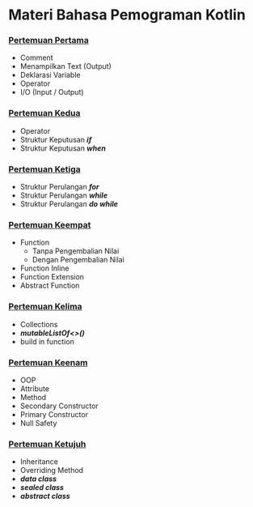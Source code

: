 # Materi Bahasa Pemograman Kotlin

### [Pertemuan Pertama](src/pertemuan1)
- Comment
- Menampilkan Text (Output)
- Deklarasi Variable
- Operator
- I/O (Input / Output)

### [Pertemuan Kedua](src/pertemuan2)
- Operator
- Struktur Keputusan ***if***
- Struktur Keputusan ***when***

### [Pertemuan Ketiga](src/pertemuan3)
- Struktur Perulangan ***for***
- Struktur Perulangan ***while***
- Struktur Perulangan ***do while***

### [Pertemuan Keempat](src/pertemuan4)
- Function
    - Tanpa Pengembalian Nilai
    - Dengan Pengembalian Nilai
- Function Inline
- Function Extension
- Abstract Function

### [Pertemuan Kelima](src/pertemuan5)
- Collections
- ***mutableListOf<>()***
- build in function

### [Pertemuan Keenam](src/pertemuan6)
- OOP
- Attribute
- Method
- Secondary Constructor
- Primary Constructor
- Null Safety

### [Pertemuan Ketujuh](src/pertemuan7)
- Inheritance
- Overriding Method
- ***data class***
- ***sealed class***
- ***abstract class***